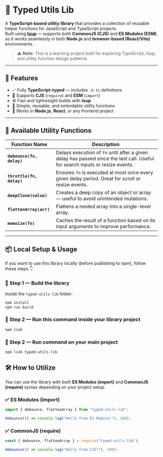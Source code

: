 # 🧩 Typed Utils Lib

A **TypeScript-based utility library** that provides a collection of reusable helper functions for JavaScript and TypeScript projects.  
Built using **[tsup](https://github.com/egoist/tsup)** — supports both **CommonJS (CJS)** and **ES Modules (ESM)**, so it works seamlessly in both **Node.js** and **browser-based (React/Vite)** environments.

> ⚠️ **Note:** This is a learning project built for exploring TypeScript, tsup, and utility function design patterns.

---

## 🚀 Features

- ✅ Fully **TypeScript-typed** — includes `.d.ts` definitions  
- 🔄 Supports **CJS** (`require`) and **ESM** (`import`)  
- ⚙️ Fast and lightweight builds with **tsup**  
- 🧠 Simple, reusable, and extendable utility functions  
- 🧩 Works in **Node.js**, **React**, or any frontend project  

---

## 🧰 Available Utility Functions

| Function Name | Description |
|----------------|-------------|
| **`debounce(fn, delay)`** | Delays execution of `fn` until after a given delay has passed since the last call. Useful for search inputs or resize events. |
| **`throttle(fn, delay)`** | Ensures `fn` is executed at most once every given delay period. Great for scroll or resize events. |
| **`deepClone(value)`** | Creates a deep copy of an object or array — useful to avoid unintended mutations. |
| **`flattenArray(arr)`** | Flattens a nested array into a single-level array. |
| **`memoize(fn)`** | Caches the result of a function based on its input arguments to improve performance. |

---

## 📦 Local Setup & Usage

If you want to use this library locally (before publishing to npm), follow these steps 👇

### 🧱 Step 1 — Build the library

Inside the `typed-utils-lib` folder:

```bash
npm install
npm run build
```
### 🧱 Step 2 — Run this command inside your library project
``` bash
npm link
```

### 🧱 Step 2 — Run command on your main project
```bash
npm link typed-utils-lib
```

## 🛠️ How to Utilize

You can use the library with both **ES Modules (import)** and **CommonJS (require)** syntax depending on your project setup.

### ✅ ES Modules (import)
```typescript
import { debounce, flattenArray } from "typed-utils-lib";

debounce(() => console.log("Hello from ES Module!"), 500);
```

### ✅ CommonJS (require)
```typescript
const { debounce, flattenArray } = require("typed-utils-lib");

debounce(() => console.log("Hello from CJS!"), 500);
```

